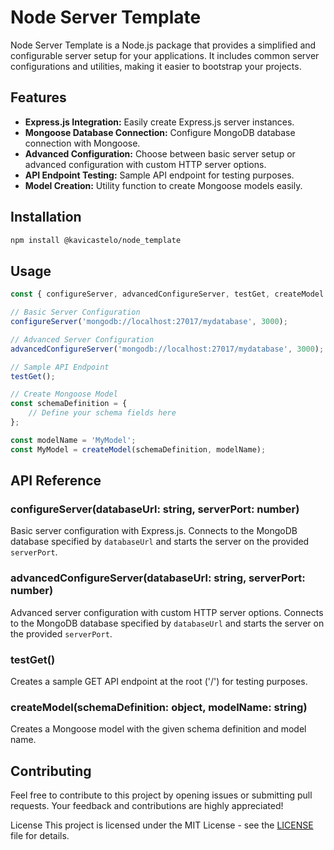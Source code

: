 # Node Server Template

Node Server Template is a Node.js package that provides a simplified and configurable server setup for your
applications. It includes common server configurations and utilities, making it easier to bootstrap your projects.

## Features

- **Express.js Integration:** Easily create Express.js server instances.
- **Mongoose Database Connection:** Configure MongoDB database connection with Mongoose.
- **Advanced Configuration:** Choose between basic server setup or advanced configuration with custom HTTP server
  options.
- **API Endpoint Testing:** Sample API endpoint for testing purposes.
- **Model Creation:** Utility function to create Mongoose models easily.

## Installation

```bash
npm install @kavicastelo/node_template
```

## Usage

```javascript
const { configureServer, advancedConfigureServer, testGet, createModel } = require('my-server-template');

// Basic Server Configuration
configureServer('mongodb://localhost:27017/mydatabase', 3000);

// Advanced Server Configuration
advancedConfigureServer('mongodb://localhost:27017/mydatabase', 3000);

// Sample API Endpoint
testGet();

// Create Mongoose Model
const schemaDefinition = {
    // Define your schema fields here
};

const modelName = 'MyModel';
const MyModel = createModel(schemaDefinition, modelName);
```

## API Reference
### **configureServer(databaseUrl: string, serverPort: number)**
Basic server configuration with Express.js. Connects to the MongoDB database specified by `databaseUrl` and starts the server on the provided `serverPort`.

### **advancedConfigureServer(databaseUrl: string, serverPort: number)**
Advanced server configuration with custom HTTP server options. Connects to the MongoDB database specified by `databaseUrl` and starts the server on the provided `serverPort`.

### **testGet()**
Creates a sample GET API endpoint at the root ('/') for testing purposes.

### **createModel(schemaDefinition: object, modelName: string)**
Creates a Mongoose model with the given schema definition and model name.

## Contributing
Feel free to contribute to this project by opening issues or submitting pull requests. Your feedback and contributions are highly appreciated!

License
This project is licensed under the MIT License - see the [LICENSE](LICENSE) file for details.